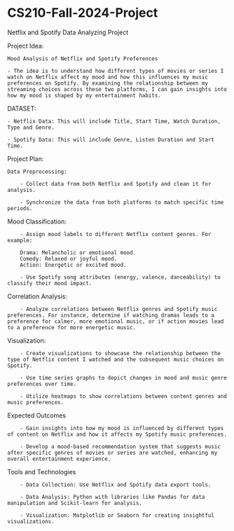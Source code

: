 # CS210-Fall-2024-Project
 Netflix and Spotify Data Analyzing Project



 Project Idea: 

    Mood Analysis of Netflix and Spotify Preferences

    - The idea is to understand how different types of movies or series I watch on Netflix affect my mood and how this influences my music preferences on Spotify. By examining the relationship between my streaming choices across these two platforms, I can gain insights into how my mood is shaped by my entertainment habits.



 DATASET: 

    - Netflix Data: This will include Title, Start Time, Watch Duration, Type and Genre.

    - Spotify Data: This will include Genre, Listen Duration and Start Time.



 Project Plan:

    Data Preprocessing:

        - Collect data from both Netflix and Spotify and clean it for analysis.

        - Synchronize the data from both platforms to match specific time periods.


 Mood Classification:

        - Assign mood labels to different Netflix content genres. For example:

        Drama: Melancholic or emotional mood.
        Comedy: Relaxed or joyful mood.
        Action: Energetic or excited mood.

        - Use Spotify song attributes (energy, valence, danceability) to classify their mood impact.

 Correlation Analysis:

        - Analyze correlations between Netflix genres and Spotify music preferences. For instance, determine if watching dramas leads to a preference for calmer, more emotional music, or if action movies lead to a preference for more energetic music.

 Visualization:

        - Create visualizations to showcase the relationship between the type of Netflix content I watched and the subsequent music choices on Spotify.

        - Use time series graphs to depict changes in mood and music genre preferences over time.

        - Utilize heatmaps to show correlations between content genres and music preferences.

 Expected Outcomes

        - Gain insights into how my mood is influenced by different types of content on Netflix and how it affects my Spotify music preferences.

        - Develop a mood-based recommendation system that suggests music after specific genres of movies or series are watched, enhancing my overall entertainment experience.

 Tools and Technologies

        - Data Collection: Use Netflix and Spotify data export tools.

        - Data Analysis: Python with libraries like Pandas for data manipulation and Scikit-learn for analysis.

        - Visualization: Matplotlib or Seaborn for creating insightful visualizations.
        